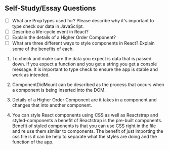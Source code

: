 ## Self-Study/Essay Questions

- [ ] What are PropTypes used for? Please describe why it's important to type check our data in JavaScript.
- [ ] Describe a life-cycle event in React?
- [ ] Explain the details of a Higher Order Component?
- [ ] What are three different ways to style components in React? Explain some of the benefits of each.

1. To check and make sure the data you expect is data that is passed down. If you expect a function and you get a string you get a console message. It is important to type check to ensure the app is stable and work as intended.

2.  ComponentDidMount can be described as the process that occurs when a component is being inserted into the DOM.

3. Details of a Higher Order Component are it takes in a component and changes that into another component.  

4. You can style React components using CSS as well as Reactstrap and styled-components a benefit of Reactstrap is the pre-built components. Benefit of styled components is that you can use CSS right in the file and re use them similar to components. The benefit of just importing the css file is it can be help to separate what the styles are doing and the function of the app.